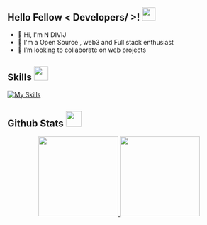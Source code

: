 <h2> Hello Fellow < Developers/ >! <img src = "https://raw.githubusercontent.com/MartinHeinz/MartinHeinz/master/wave.gif" width = 30px> </h1>
<p align='center'>
</p>



- 👋 Hi, I'm N DIVIJ
- 💼 I'm a Open Source , web3 and Full stack enthusiast
- 👯 I’m looking to collaborate on web projects

<h2> Skills <img src = "https://media2.giphy.com/media/QssGEmpkyEOhBCb7e1/giphy.gif?cid=ecf05e47a0n3gi1bfqntqmob8g9aid1oyj2wr3ds3mg700bl&rid=giphy.gif" width = 32px> </h2>

[![My Skills](https://skillicons.dev/icons?i=react,bootstrap,python,git,firebase)](https://skillicons.dev)

 

<h2> Github Stats <img src = "https://i.pinimg.com/originals/65/c4/f4/65c4f452571be1261e9c623f7da488ac.gif" width = 35> </h2>

<p align="center">
<a href="https://github.com/N-45div">
  <img height="180em"  src="https://github-readme-stats.vercel.app/api?username=N-45div&show_icons=true&theme=algolia" />
  <img height="180em" src="https://github-readme-stats.vercel.app/api/top-langs/?username=N-45div&layout=compact&theme=algolia"/>
</a>
</p>
<br>
